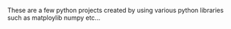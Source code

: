 These are a few python projects created by using various python libraries such as matploylib numpy etc...
